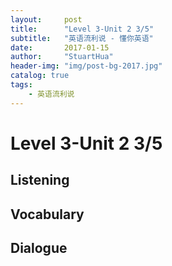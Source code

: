 ```yaml
---
layout:     post
title:      "Level 3-Unit 2 3/5"
subtitle:   "英语流利说 - 懂你英语"
date:       2017-01-15
author:     "StuartHua"
header-img: "img/post-bg-2017.jpg"
catalog: true
tags:
    - 英语流利说
---
```


# Level 3-Unit 2 3/5

<!-- more -->

## Listening



## Vocabulary



## Dialogue



